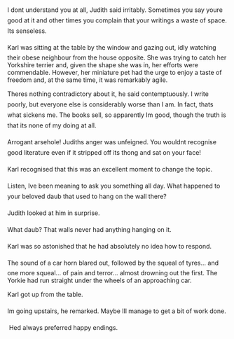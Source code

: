 I dont understand you at all, Judith said irritably. Sometimes you say youre good at it and other times you complain that your writings a waste of space. Its senseless.

Karl was sitting at the table by the window and gazing out, idly watching their obese neighbour from the house opposite. She was trying to catch her Yorkshire terrier and, given the shape she was in, her efforts were commendable. However, her miniature pet had the urge to enjoy a taste of freedom and, at the same time, it was remarkably agile.

Theres nothing contradictory about it, he said contemptuously. I write poorly, but everyone else is considerably worse than I am. In fact, thats what sickens me. The books sell, so apparently Im good, though the truth is that its none of my doing at all.

Arrogant arsehole! Judiths anger was unfeigned. You wouldnt recognise good literature even if it stripped off its thong and sat on your face!

Karl recognised that this was an excellent moment to change the topic.

Listen, Ive been meaning to ask you something all day. What happened to your beloved daub that used to hang on the wall there?

Judith looked at him in surprise.

What daub? That walls never had anything hanging on it.

Karl was so astonished that he had absolutely no idea how to respond.

The sound of a car horn blared out, followed by the squeal of tyres... and one more squeal... of pain and terror... almost drowning out the first. The Yorkie had run straight under the wheels of an approaching car.

Karl got up from the table.

Im going upstairs, he remarked. Maybe Ill manage to get a bit of work done.

 Hed always preferred happy endings. 